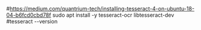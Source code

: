 #https://medium.com/quantrium-tech/installing-tesseract-4-on-ubuntu-18-04-b6fcd0cbd78f
sudo apt install -y tesseract-ocr libtesseract-dev
#tesseract --version